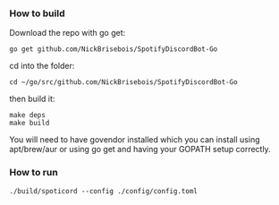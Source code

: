 ### How to build
Download the repo with go get:

    go get github.com/NickBrisebois/SpotifyDiscordBot-Go

cd into the folder:

    cd ~/go/src/github.com/NickBrisebois/SpotifyDiscordBot-Go
    
then build it:

    make deps
    make build
    
You will need to have govendor installed which you can install using apt/brew/aur or using go get and having your GOPATH setup correctly. 

### How to run

    ./build/spoticord --config ./config/config.toml
